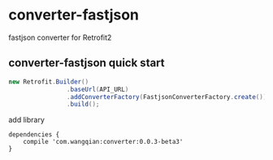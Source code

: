 # converter-fastjson
fastjson converter for Retrofit2

converter-fastjson quick start
----------------------------------- 
```java
new Retrofit.Builder()
                .baseUrl(API_URL)
                .addConverterFactory(FastjsonConverterFactory.create())
                .build();
```

add library

```
dependencies {
    compile 'com.wangqian:converter:0.0.3-beta3'
}
```
